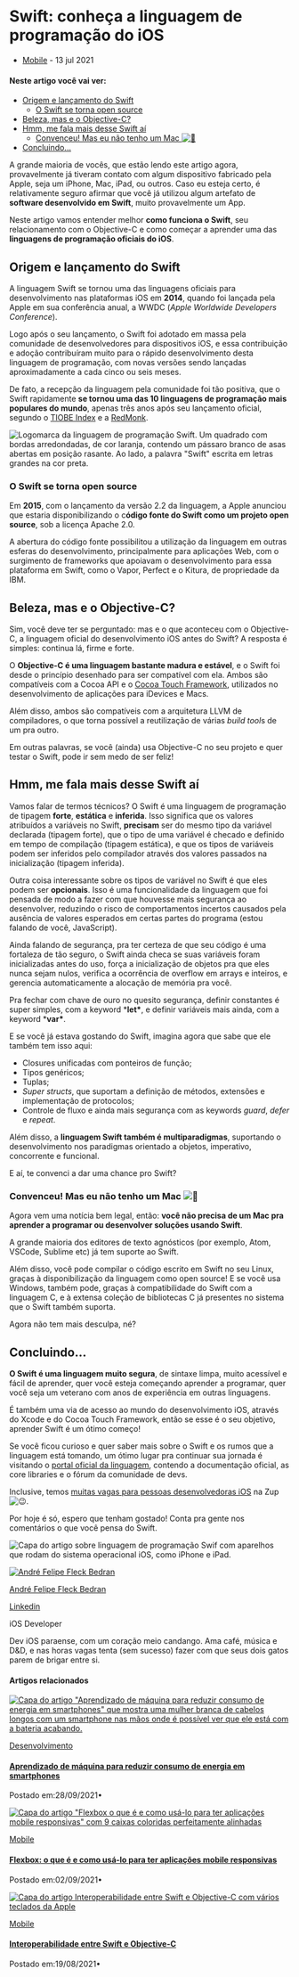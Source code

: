 # Swift: conheça a linguagem de programação do iOS

- [Mobile](https://www.zup.com.br/categorias/mobile) -  13 jul 2021

#### Neste artigo você vai ver:

- [Origem e lançamento do Swift](https://www.zup.com.br/blog/swift-linguagem-de-programacao-ios#texto-blog)
  - [O Swift se torna open source](https://www.zup.com.br/blog/swift-linguagem-de-programacao-ios#texto-blog)
- [Beleza, mas e o Objective-C?](https://www.zup.com.br/blog/swift-linguagem-de-programacao-ios#texto-blog)
- [Hmm, me fala mais desse Swift aí](https://www.zup.com.br/blog/swift-linguagem-de-programacao-ios#texto-blog)
  - [Convenceu! Mas eu não tenho um Mac ![🙁](https://s.w.org/images/core/emoji/13.1.0/svg/1f641.svg)](https://www.zup.com.br/blog/swift-linguagem-de-programacao-ios#texto-blog)
- [Concluindo…](https://www.zup.com.br/blog/swift-linguagem-de-programacao-ios#texto-blog)

A grande maioria de vocês, que estão lendo este artigo agora, provavelmente já tiveram contato com algum dispositivo fabricado pela Apple, seja um iPhone, Mac, iPad, ou outros. Caso eu esteja certo, é relativamente seguro afirmar que você já utilizou algum artefato de **software desenvolvido em Swift**, muito provavelmente um App.

Neste artigo vamos entender melhor **como funciona o Swift**, seu relacionamento com o Objective-C e como começar a aprender uma das **linguagens de programação oficiais do iOS**.

## **Origem e lançamento do Swift**

A linguagem Swift se tornou uma das linguagens oficiais para desenvolvimento nas plataformas iOS em **2014**, quando foi lançada pela Apple em sua conferência anual, a WWDC (*Apple Worldwide Developers Conference*).

Logo após o seu lançamento, o Swift foi adotado em massa pela comunidade de desenvolvedores para dispositivos iOS, e essa contribuição e adoção contribuíram muito para o rápido desenvolvimento desta linguagem de programação, com novas versões sendo lançadas aproximadamente a cada cinco ou seis meses. 

De fato, a recepção da linguagem pela comunidade foi tão positiva, que o Swift rapidamente **se tornou uma das 10 linguagens de programação mais populares do mundo**, apenas três anos após seu lançamento oficial, segundo o [TIOBE Index](https://www.tiobe.com/) e a [RedMonk](https://redmonk.com/). 

![Logomarca da linguagem de programação Swift. Um quadrado com bordas arredondadas, de cor laranja, contendo um pássaro branco de asas abertas em posição rasante. Ao lado, a palavra "Swift" escrita em letras grandes na cor preta.](https://secureservercdn.net/198.71.233.31/36q.76e.myftpupload.com/wp-content/uploads/2021/07/logo-Swift.png)

### **O Swift se torna open source**

Em **2015**, com o lançamento da versão 2.2 da linguagem, a Apple anunciou que estaria disponibilizando o c**ódigo fonte do Swift como um projeto open source**, sob a licença Apache 2.0. 

A abertura do código fonte possibilitou a utilização da linguagem em outras esferas do desenvolvimento, principalmente para aplicações Web, com o surgimento de frameworks que apoiavam o desenvolvimento para essa plataforma em Swift, como o Vapor, Perfect e o Kitura, de propriedade da IBM.

## **Beleza, mas e o Objective-C?**

Sim, você deve ter se perguntado: mas e o que aconteceu com o Objective-C, a linguagem oficial do desenvolvimento iOS antes do Swift? A resposta é simples: continua lá, firme e forte. 

O **Objective-C é uma linguagem bastante madura e estável**, e o Swift foi desde o princípio desenhado para ser compatível com ela. Ambos são compatíveis com a Cocoa API e o [Cocoa Touch Framework](https://www.zup.com.br/blog/cocoa-touch-framework-ios), utilizados no desenvolvimento de aplicações para iDevices e Macs. 

Além disso, ambos são compatíveis com a arquitetura LLVM de compiladores, o que torna possível a reutilização de várias *build tool*s de um pra outro. 

Em outras palavras, se você (ainda) usa Objective-C no seu projeto e quer testar o Swift, pode ir sem medo de ser feliz!

## **Hmm, me fala mais desse Swift aí**

Vamos falar de termos técnicos? O Swift é uma linguagem de programação de tipagem **forte**, **estática** e **inferida**. Isso significa que os valores atribuídos a variáveis no Swift, **precisam** ser do mesmo tipo da variável declarada (tipagem forte), que o tipo de uma variável é checado e definido em tempo de compilação (tipagem estática), e que os tipos de variáveis podem ser inferidos pelo compilador através dos valores passados na inicialização (tipagem inferida). 

Outra coisa interessante sobre os tipos de variável no Swift é que eles podem ser **opcionais**. Isso é uma funcionalidade da linguagem que foi pensada de modo a fazer com que houvesse mais segurança ao desenvolver, reduzindo o risco de comportamentos incertos causados pela ausência de valores esperados em certas partes do programa (estou falando de você, JavaScript).

Ainda falando de segurança, pra ter certeza de que seu código é uma fortaleza de tão seguro, o Swift ainda checa se suas variáveis foram inicializadas antes do uso, força a inicialização de objetos pra que eles nunca sejam nulos, verifica a ocorrência de overflow em arrays e inteiros, e gerencia automaticamente a alocação de memória pra você. 

Pra fechar com chave de ouro no quesito segurança, definir constantes é super simples, com a keyword ***let\***, e definir variáveis mais ainda, com a keyword ***var\***.

E se você já estava gostando do Swift, imagina agora que sabe que ele também tem isso aqui:

- Closures unificadas com ponteiros de função;
- Tipos genéricos;
- Tuplas;
- *Super structs*, que suportam a definição de métodos, extensões e implementação de protocolos;
- Controle de fluxo e ainda mais segurança com as keywords *guard*, *defer* e *repeat*.

Além disso, a **linguagem Swift também é multiparadigmas**, suportando o desenvolvimento nos paradigmas orientado a objetos, imperativo, concorrente e funcional. 

E aí, te convenci a dar uma chance pro Swift? 

### **Convenceu! Mas eu não tenho um Mac ![🙁](https://s.w.org/images/core/emoji/13.1.0/svg/1f641.svg)**

Agora vem uma notícia bem legal, então: **você não precisa de um Mac pra aprender a programar ou desenvolver soluções usando Swift**. 

A grande maioria dos editores de texto agnósticos (por exemplo, Atom, VSCode, Sublime etc) já tem suporte ao Swift. 

Além disso, você pode compilar o código escrito em Swift no seu Linux, graças à disponibilização da linguagem como open source! E se você usa Windows, também pode, graças à compatibilidade do Swift com a linguagem C, e à extensa coleção de bibliotecas C já presentes no sistema que o Swift também suporta. 

Agora não tem mais desculpa, né?

## **Concluindo…**

**O Swift é uma linguagem muito segura**, de sintaxe limpa, muito acessível e fácil de aprender, quer você esteja começando aprender a programar, quer você seja um veterano com anos de experiência em outras linguagens. 

É também uma via de acesso ao mundo do desenvolvimento iOS, através do Xcode e do Cocoa Touch Framework, então se esse é o seu objetivo, aprender Swift é um ótimo começo!

Se você ficou curioso e quer saber mais sobre o Swift e os rumos que a linguagem está tomando, um ótimo lugar pra continuar sua jornada é visitando o [portal oficial da linguagem](https://swift.org/), contendo a documentação oficial, as core libraries e o fórum da comunidade de devs.

Inclusive, temos [muitas vagas para pessoas desenvolvedoras iOS](https://boards.greenhouse.io/zupinnovation/jobs/4383438003) na Zup ![😉](https://s.w.org/images/core/emoji/13.1.0/svg/1f609.svg).

Por hoje é só, espero que tenham gostado! Conta pra gente nos comentários o que você pensa do Swift.

![Capa do artigo sobre linguagem de programação Swif com aparelhos que rodam do sistema operacional iOS, como iPhone e iPad.](https://secureservercdn.net/198.71.233.31/36q.76e.myftpupload.com/wp-content/uploads/2021/07/linguagem-de-programacao-Swif-1024x683.jpg)

[![André Felipe Fleck Bedran](https://secureservercdn.net/198.71.233.31/36q.76e.myftpupload.com/wp-content/uploads/2021/07/Foto-Andre-Felipe-Fleck-Bedran-150x150.png)](https://www.zup.com.br/autores/andre-felipe-fleck-bedran)

[André Felipe Fleck Bedran](https://www.zup.com.br/autores/andre-felipe-fleck-bedran)

[Linkedin](https://www.linkedin.com/in/andrebedran/)

iOS Developer

Dev iOS paraense, com um coração meio candango. Ama café, música e D&D, e nas horas vagas tenta (sem sucesso) fazer com que seus dois gatos parem de brigar entre si.

#### Artigos relacionados

[![Capa do artigo "Aprendizado de máquina para reduzir consumo de energia em smartphones" que mostra uma mulher branca de cabelos longos com um smartphone nas mãos onde é possível ver que ele está com a bateria acabando.](https://secureservercdn.net/198.71.233.31/36q.76e.myftpupload.com/wp-content/uploads/2021/09/Aprendizado-de-maquina-para-reduzir-consumo-de-energia-em-smartphones-768x512.jpeg)](https://www.zup.com.br/blog/aprendizado-de-maquina-reduzir-consumo-de-energia-em-smartphones)

[Desenvolvimento](https://www.zup.com.br/categorias/desenvolvimento)

#### [Aprendizado de máquina para reduzir consumo de energia em smartphones](https://www.zup.com.br/blog/aprendizado-de-maquina-reduzir-consumo-de-energia-em-smartphones)

Postado em:28/09/2021•

 

[![Capa do artigo "Flexbox o que é e como usá-lo para ter aplicações mobile responsivas" com 9 caixas coloridas perfeitamente alinhadas](https://secureservercdn.net/198.71.233.31/36q.76e.myftpupload.com/wp-content/uploads/2021/09/Flexbox-o-que-e-e-como-usa-lo-para-ter-aplicacoes-mobile-responsivas-768x570.jpg)](https://www.zup.com.br/blog/flexbox-beagle)

[Mobile](https://www.zup.com.br/categorias/mobile)

#### [Flexbox: o que é e como usá-lo para ter aplicações mobile responsivas](https://www.zup.com.br/blog/flexbox-beagle)

Postado em:02/09/2021•

 

[![Capa do artigo Interoperabilidade entre Swift e Objective-C com vários teclados da Apple](https://secureservercdn.net/198.71.233.31/36q.76e.myftpupload.com/wp-content/uploads/2021/08/Interoperabilidade-entre-Swift-e-Objective-C-768x513.jpg)](https://www.zup.com.br/blog/interoperabilidade-swift-objective-c)

[Mobile](https://www.zup.com.br/categorias/mobile)

#### [Interoperabilidade entre Swift e Objective-C](https://www.zup.com.br/blog/interoperabilidade-swift-objective-c)

Postado em:19/08/2021•